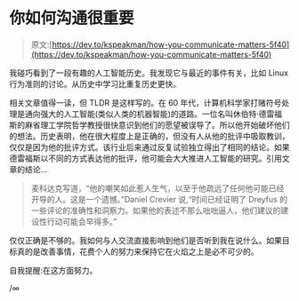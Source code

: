 # 你如何沟通很重要

> 原文:[https://dev.to/kspeakman/how-you-communicate-matters-5f40](https://dev.to/kspeakman/how-you-communicate-matters-5f40)

我碰巧看到了一段有趣的人工智能历史。我发现它与最近的事件有关，比如 Linux 行为准则的讨论。从历史中学习比重复历史更快。

相关文章值得一读，但 TLDR 是这样写的。在 60 年代，计算机科学家打赌符号处理是通向强大的人工智能(类似人类的机器智能)的道路。一位名叫休伯特·德雷福斯的麻省理工学院哲学教授很快意识到他们的愿望被误导了。所以他开始破坏他们的想法。历史表明，他在很大程度上是正确的，但没有人从他的批评中吸取教训，仅仅是因为他的批评方式。该行业后来通过反复试验独立得出了相同的结论。如果德雷福斯以不同的方式表达他的批评，他可能会大大推进人工智能的研究。引用文章的结论...

> 麦科达克写道，“他的嘲笑如此惹人生气，以至于他疏远了任何他可能已经开导的人。这是一个遗憾。”Daniel Crevier 说,“时间已经证明了 Dreyfus 的一些评论的准确性和洞察力。如果他的表述不那么咄咄逼人，他们建议的建设性行动可能会早得多。”

仅仅正确是不够的。我如何与人交流直接影响到他们是否听到我在说什么。如果目标真的是改善事情，花费个人的努力来保持它在火焰之上是必不可少的。

自我提醒:在这方面努力。

/∞